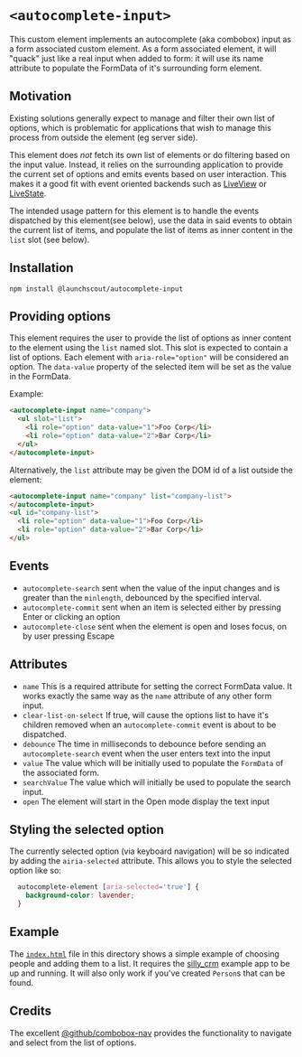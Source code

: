 # `<autocomplete-input>`

This custom element implements an autocomplete (aka combobox) input as a form associated custom element. As a form associated element, it will "quack" just like a real input when added to form: it will use its name attribute to populate the FormData of it's surrounding form element.

## Motivation

Existing solutions generally expect to manage and filter their own list of options, which is problematic for applications that wish to manage this process from outside the element (eg server side).

This element does *not* fetch its own list of elements or do filtering based on the input value. Instead, it relies on the surrounding application to provide the current set of options and emits events based on user interaction. This makes it a good fit with event oriented backends such as [LiveView](https://hexdocs.pm/phoenix_live_view/1.0.0-rc.0/Phoenix.LiveView.html) or [LiveState](https://github.com/launchscout/live_state).

The intended usage pattern for this element is to handle the events dispatched by this element(see below), use the data in said events to obtain the current list of items, and populate the list of items as inner content in the `list` slot (see below).

## Installation

```
npm install @launchscout/autocomplete-input
```

## Providing options

This element requires the user to provide the list of options as inner content to the element using the `list` named slot. This slot is expected to contain a list of options. Each element with `aria-role="option"` will be considered an option. The `data-value` property of the selected item will be set as the value in the FormData.

Example:

```html
<autocomplete-input name="company">
  <ul slot="list">
    <li role="option" data-value="1">Foo Corp</li>
    <li role="option" data-value="2">Bar Corp</li>
  </ul>
</autocomplete-input>
```

Alternatively, the `list` attribute may be given the DOM id of a list outside the element:

```html
<autocomplete-input name="company" list="company-list">
</autocomplete-input>
<ul id="company-list">
  <li role="option" data-value="1">Foo Corp</li>
  <li role="option" data-value="2">Bar Corp</li>
</ul>
```

## Events

- `autocomplete-search` sent when the value of the input changes and is greater than the `minlength`, debounced by the specified interval.
- `autocomplete-commit` sent when an item is selected either by pressing Enter or clicking an option
- `autocomplete-close` sent when the element is open and loses focus, on by user pressing Escape

## Attributes

- `name` This is a required attribute for setting the correct FormData value. It works exactly the same way as the `name` attribute of any other form input.
- `clear-list-on-select` If true, will cause the options list to have it's children removed when an `autocomplete-commit` event is about to be dispatched.
- `debounce` The time in milliseconds to debounce before sending an `autocomplete-search` event when the user enters text into the input
- `value` The value which will be initially used to populate the `FormData` of the associated form.
- `searchValue` The value which will initially be used to populate the search input.
- `open` The element will start in the Open mode display the text input

## Styling the selected option

The currently selected option (via keyboard navigation) will be so indicated by adding the `airia-selected` attribute. This allows you to style the selected option like so:

```css
  autocomplete-element [aria-selected='true'] {
    background-color: lavender;
  }

```

## Example

The [`index.html`](index.html) file in this directory shows a simple example of choosing people and adding them to a list. It requires the [silly_crm](https://github.com/superchris/silly_crm) example app to be up and running. It will also only work if you've created `Person`s that can be found.

## Credits

The excellent [@github/combobox-nav](https://github.com/github/combobox-nav) provides the functionality to navigate and select from the list of options.